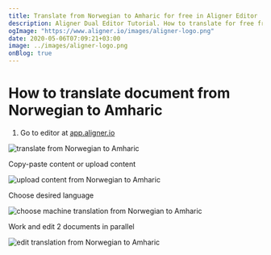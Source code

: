 ```yaml
---
title: Translate from Norwegian to Amharic for free in Aligner Editor
description: Aligner Dual Editor Tutorial. How to translate for free from Norwegian to Amharic. Aligner is multilingual document management platform. 
ogImage: "https://www.aligner.io/images/aligner-logo.png"
date: 2020-05-06T07:09:21+03:00
image: ../images/aligner-logo.png
onBlog: true
---
```


# How to translate document from Norwegian to Amharic

1. Go to editor at [app.aligner.io](https://app.aligner.io "Aligner App web page")

![translate from Norwegian to Amharic](../aligner-blank-editor.png "translate from Norwegian to Amharic")

Copy-paste content or upload content

![upload content from Norwegian to Amharic](../aligner-uploaded-document.png "upload content from Norwegian to Amharic")

Choose desired language

![choose machine translation from Norwegian to Amharic](../aligner-language-dropdown.png "choose machine translation from Norwegian to Amharic")

Work and edit 2 documents in parallel

![edit translation from Norwegian to Amharic](../aligner-double-sitded-editor.png "edit translation from Norwegian to Amharic")


